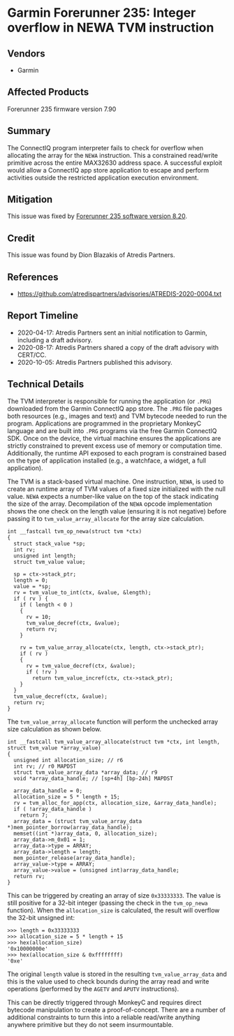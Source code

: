 # Garmin Forerunner 235: Integer overflow in NEWA TVM instruction

## Vendors

* Garmin

## Affected Products

Forerunner 235 firmware version 7.90

## Summary

The ConnectIQ program interpreter fails to check for overflow when allocating the
array for the `NEWA` instruction. This a constrained read/write primitive across the
entire MAX32630 address space. A successful exploit would allow a ConnectIQ app
store application to escape and perform activities outside the restricted application
execution environment.

## Mitigation

This issue was fixed by [Forerunner 235 software version 8.20](https://www8.garmin.com/support/download_details.jsp?id=9575).

## Credit

This issue was found by Dion Blazakis of Atredis Partners.

## References

* https://github.com/atredispartners/advisories/ATREDIS-2020-0004.txt

## Report Timeline

* 2020-04-17: Atredis Partners sent an initial notification to Garmin, including a draft advisory.
* 2020-08-17: Atredis Partners shared a copy of the draft advisory with CERT/CC.
* 2020-10-05: Atredis Partners published this advisory.

## Technical Details

The TVM interpreter is responsible for running the application (or `.PRG`)
downloaded from the Garmin ConnectIQ app store. The `.PRG` file packages both
resources (e.g., images and text) and TVM bytecode needed to run the program. Applications 
are programmed in the proprietary MonkeyC language and are built into `.PRG` 
programs via the free Garmin ConnectIQ SDK. Once on the device,
the virtual machine ensures the applications are strictly constrained to prevent excess use
of memory or computation time. Additionally, the runtime API exposed to each
program is constrained based on the type of application installed (e.g., a watchface, a widget, a full application).

The TVM is a stack-based virtual machine. One instruction, `NEWA`, is used to
create an runtime array of TVM values of a fixed size initialized with the null
value. `NEWA` expects a number-like value on the top of the stack indicating
the size of the array. Decompilation of the `NEWA` opcode implementation shows
the one check on the length value (ensuring it is not negative) before passing
it to `tvm_value_array_allocate` for the array size calculation.

```
int __fastcall tvm_op_newa(struct tvm *ctx)
{
  struct stack_value *sp;
  int rv;
  unsigned int length;
  struct tvm_value value;

  sp = ctx->stack_ptr;
  length = 0;
  value = *sp;
  rv = tvm_value_to_int(ctx, &value, &length);
  if ( rv ) {
    if ( length < 0 )
    {
      rv = 10;
      tvm_value_decref(ctx, &value);
      return rv;
    }

    rv = tvm_value_array_allocate(ctx, length, ctx->stack_ptr);
    if ( rv )
    {
      rv = tvm_value_decref(ctx, &value);
      if ( !rv )
        return tvm_value_incref(ctx, ctx->stack_ptr);
    }
  }
  tvm_value_decref(ctx, &value);
  return rv;
}
```

The `tvm_value_array_allocate` function will perform the unchecked array size calculation as 
shown below.

```
int __fastcall tvm_value_array_allocate(struct tvm *ctx, int length, struct tvm_value *array_value)
{
  unsigned int allocation_size; // r6
  int rv; // r0 MAPDST
  struct tvm_value_array_data *array_data; // r9
  void *array_data_handle; // [sp+4h] [bp-24h] MAPDST

  array_data_handle = 0;
  allocation_size = 5 * length + 15;
  rv = tvm_alloc_for_app(ctx, allocation_size, &array_data_handle);
  if ( !array_data_handle )
    return 7;
  array_data = (struct tvm_value_array_data *)mem_pointer_borrow(array_data_handle);
  memset((int *)array_data, 0, allocation_size);
  array_data->m_0x01 = 1;
  array_data->type = ARRAY;
  array_data->length = length;
  mem_pointer_release(array_data_handle);
  array_value->type = ARRAY;
  array_value->value = (unsigned int)array_data_handle;
  return rv;
}
```

This can be triggered by creating an array of size `0x33333333`. The value is still positive for
a 32-bit integer (passing the check in the `tvm_op_newa` function). When the `allocation_size` is
calculated, the result will overflow the 32-bit unsigned int:

```
>>> length = 0x33333333
>>> allocation_size = 5 * length + 15
>>> hex(allocation_size)
'0x10000000e'
>>> hex(allocation_size & 0xffffffff)
'0xe'
```

The original `length` value is stored in the resulting `tvm_value_array_data` and this
is the value used to check bounds during the array read and write operations (performed by
the `AGETV` and `APUTV` instructions).

This can be directly triggered through MonkeyC and requires direct bytecode manipulation
to create a proof-of-concept. There are a number of additional constraints to turn this into 
a reliable read/write anything anywhere primitive but they do not seem insurmountable.


